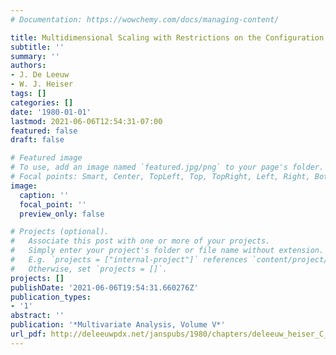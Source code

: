 ```yaml
---
# Documentation: https://wowchemy.com/docs/managing-content/

title: Multidimensional Scaling with Restrictions on the Configuration
subtitle: ''
summary: ''
authors:
- J. De Leeuw
- W. J. Heiser
tags: []
categories: []
date: '1980-01-01'
lastmod: 2021-06-06T12:54:31-07:00
featured: false
draft: false

# Featured image
# To use, add an image named `featured.jpg/png` to your page's folder.
# Focal points: Smart, Center, TopLeft, Top, TopRight, Left, Right, BottomLeft, Bottom, BottomRight.
image:
  caption: ''
  focal_point: ''
  preview_only: false

# Projects (optional).
#   Associate this post with one or more of your projects.
#   Simply enter your project's folder or file name without extension.
#   E.g. `projects = ["internal-project"]` references `content/project/deep-learning/index.md`.
#   Otherwise, set `projects = []`.
projects: []
publishDate: '2021-06-06T19:54:31.660276Z'
publication_types:
- '1'
abstract: ''
publication: '*Multivariate Analysis, Volume V*'
url_pdf: http://deleeuwpdx.net/janspubs/1980/chapters/deleeuw_heiser_C_80.pdf
---
```

